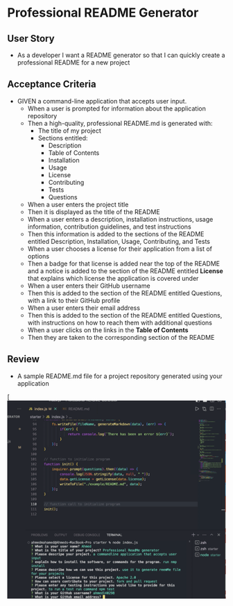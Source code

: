 # Professional README Generator

## User Story

- As a developer I want a README generator so that I can quickly create a professional README for a new project

## Acceptance Criteria

- GIVEN a command-line application that accepts user input.
  - When a user is prompted for information about the application repository
  - Then a high-quality, professional README.md is generated with:
    - The title of my project
    - Sections entitled:
      - Description
      - Table of Contents
      - Installation
      - Usage
      - License
      - Contributing
      - Tests
      - Questions
  - When a user enters the project title
  - Then it is displayed as the title of the README
   - When a user enters a description, installation instructions, usage information, contribution guidelines, and test instructions
  - Then this information is added to the sections of the README entitled Description, Installation, Usage, Contributing, and Tests
  - When a user chooses a license for their application from a list of options
  - Then a badge for that license is added near the top of the README and a notice is added to the section of the README entitled **License** that explains which license the application is covered under
  - When a user enters their GitHub username
  - Then this is added to the section of the README entitled Questions, with a link to their GitHub profile
  - When a user enters their email address
  - Then this is added to the section of the README entitled Questions, with instructions on how to reach them with additional questions
  - When a user clicks on the links in the **Table of Contents**
  - Then they are taken to the corresponding section of the README

## Review

- A sample README.md file for a project repository generated using your application

[![Demo image](demo.jpg)

